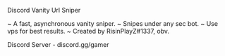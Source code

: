 Discord Vanity Url Sniper

~ A fast, asynchronous vanity sniper.
~ Snipes under any sec bot.
~ Use vps for best results.
~ Created by RisinPlayZ#1337, obv.

Discord Server - discord.gg/gamer
